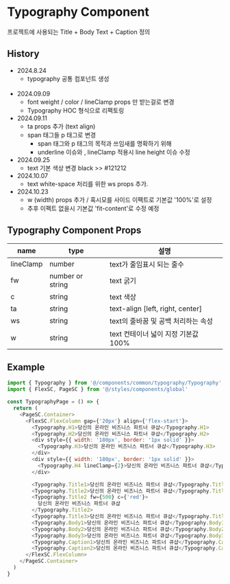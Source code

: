 # Typography Component

프로젝트에 사용되는 Title + Body Text + Caption 정의

## History

- 2024.8.24
  - typography 공통 컴포넌트 생성 <br/><br/>
- 2024.09.09
  - font weight / color / lineClamp props 만 받는걸로 변경
  - Typography HOC 형식으로 리팩토링
- 2024.09.11
  - ta props 추가 (text align)
  - span 태그들 p 태그로 변경
    - span 태그와 p 태그의 목적과 쓰임새를 명확하기 위해
    - underline 이슈와 , lineClamp 적용시 line height 이슈 수정
- 2024.09.25
  - text 기본 색상 변경 black >> #121212
- 2024.10.07
  - text white-space 처리를 위한 ws props 추가.
- 2024.10.23
  - w (width) props 추가 / 혹시모를 사이드 이펙트로 기본값 '100%'로 설정
  - 추후 이펙트 없을시 기본값 'fit-content'로 수정 예정

## Typography Component Props

| name      | type             | 설명                                |
| --------- | ---------------- | ----------------------------------- |
| lineClamp | number           | text가 줄임표시 되는 줄수           |
| fw        | number or string | text 굵기                           |
| c         | string           | text 색상                           |
| ta        | string           | text-align [left, right, center]    |
| ws        | string           | text의 줄바꿈 및 공백 처리하는 속성 |
| w         | string           | text 컨테이너 넓이 지정 기본값 100% |

## Example

```js
import { Typography } from '@/components/common/typography/Typography'
import { FlexSC, PageSC } from '@/styles/components/global'

const TypographyPage = () => {
  return (
    <PageSC.Container>
      <FlexSC.FlexColumn gap={'20px'} align={'flex-start'}>
        <Typography.H1>당신의 온라인 비즈니스 파트너 큐샵</Typography.H1>
        <Typography.H2>당신의 온라인 비즈니스 파트너 큐샵</Typography.H2>
        <div style={{ width: '180px', border: '1px solid' }}>
          <Typography.H3>당신의 온라인 비즈니스 파트너 큐샵</Typography.H3>
        </div>
        <div style={{ width: '180px', border: '1px solid' }}>
          <Typography.H4 lineClamp={2}>당신의 온라인 비즈니스 파트너 큐샵</Typography.H4>
        </div>

        <Typography.Title1>당신의 온라인 비즈니스 파트너 큐샵</Typography.Title1>
        <Typography.Title2>당신의 온라인 비즈니스 파트너 큐샵</Typography.Title2>
        <Typography.Title2 fw={500} c={'red'}>
          당신의 온라인 비즈니스 파트너 큐샵
        </Typography.Title2>
        <Typography.Title3>당신의 온라인 비즈니스 파트너 큐샵</Typography.Title3>
        <Typography.Body1>당신의 온라인 비즈니스 파트너 큐샵</Typography.Body1>
        <Typography.Body2>당신의 온라인 비즈니스 파트너 큐샵</Typography.Body2>
        <Typography.Body3>당신의 온라인 비즈니스 파트너 큐샵</Typography.Body3>
        <Typography.Caption1>당신의 온라인 비즈니스 파트너 큐샵</Typography.Caption1>
        <Typography.Caption2>당신의 온라인 비즈니스 파트너 큐샵</Typography.Caption2>
      </FlexSC.FlexColumn>
    </PageSC.Container>
  )
}
```
